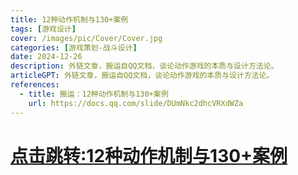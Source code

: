 ```yaml
---
title: 12种动作机制与130+案例
tags: [游戏设计]
cover: /images/pic/Cover/Cover.jpg
categories: [游戏策划-战斗设计]
date: 2024-12-26
description: 外链文章，搬运自QQ文档，谈论动作游戏的本质与设计方法论。
articleGPT: 外链文章，搬运自QQ文档，谈论动作游戏的本质与设计方法论。
references:
  - title: 搬运：12种动作机制与130+案例
    url: https://docs.qq.com/slide/DUmNkc2dhcVRXdWZa
---
```



#  [点击跳转:12种动作机制与130+案例](https://docs.qq.com/slide/DUmNkc2dhcVRXdWZa)